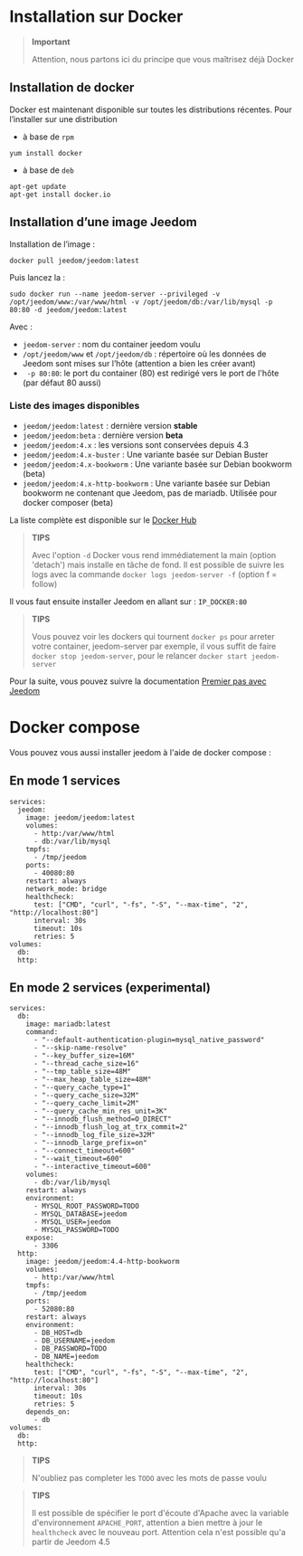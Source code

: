 # Installation sur Docker

> **Important**
>
> Attention, nous partons ici du principe que vous maîtrisez déjà Docker

## Installation de docker

Docker est maintenant disponible sur toutes les distributions récentes.
Pour l’installer sur une distribution

-   à base de ``rpm``

````
yum install docker
````

-   à base de ``deb``

````
apt-get update
apt-get install docker.io
````

## Installation d’une image Jeedom

Installation de l’image :

``docker pull jeedom/jeedom:latest``

Puis lancez la :

``sudo docker run --name jeedom-server --privileged -v /opt/jeedom/www:/var/www/html -v /opt/jeedom/db:/var/lib/mysql -p 80:80 -d jeedom/jeedom:latest``

Avec :

-   ``jeedom-server`` : nom du container jeedom voulu
-   ``/opt/jeedom/www`` et ``/opt/jeedom/db`` : répertoire où les données de Jeedom sont mises sur l’hôte (attention a bien les créer avant)
-  `` -p 80:80``: le port du container (80) est redirigé vers le port de l'hôte (par défaut 80 aussi)

### Liste des images disponibles
- `jeedom/jeedom:latest` : dernière version **stable**
- `jeedom/jeedom:beta` : dernière version **beta**
- `jeedom/jeedom:4.x` : les versions sont conservées depuis 4.3
- `jeedom/jeedom:4.x-buster` : Une variante basée sur Debian Buster
- `jeedom/jeedom:4.x-bookworm` : Une variante basée sur Debian bookworm (beta)
- `jeedom/jeedom:4.x-http-bookworm` : Une variante basée sur Debian bookworm ne contenant que Jeedom, pas de mariadb. Utilisée pour docker composer (beta)

La liste complète est disponible sur le [Docker Hub](https://hub.docker.com/r/jeedom/jeedom/tags)

> **TIPS**
>
> Avec l'option `-d` Docker vous rend immédiatement la main (option 'detach') mais installe en tâche de fond. Il est possible de suivre les logs avec la commande `docker logs jeedom-server -f` (option f = follow)

Il vous faut ensuite installer Jeedom en allant sur : ``IP_DOCKER:80``

> **TIPS**
>
> Vous pouvez voir les dockers qui tournent ``docker ps`` pour arreter votre container, jeedom-server par exemple, il vous suffit de faire ``docker stop jeedom-server``, pour le relancer ``docker start jeedom-server``

Pour la suite, vous pouvez suivre la documentation [Premier pas avec Jeedom](https://doc.jeedom.com/fr_FR/premiers-pas/index)


# Docker compose

Vous pouvez vous aussi installer jeedom à l'aide de docker compose : 

## En mode 1 services

```
services:
  jeedom:
    image: jeedom/jeedom:latest
    volumes:
      - http:/var/www/html
      - db:/var/lib/mysql
    tmpfs:
      - /tmp/jeedom
    ports:
      - 40080:80
    restart: always
    network_mode: bridge
    healthcheck:
      test: ["CMD", "curl", "-fs", "-S", "--max-time", "2", "http://localhost:80"]
      interval: 30s
      timeout: 10s
      retries: 5
volumes:
  db:
  http:
```


## En mode 2 services (experimental)

```
services:
  db:
    image: mariadb:latest
    command: 
      - "--default-authentication-plugin=mysql_native_password"
      - "--skip-name-resolve"
      - "--key_buffer_size=16M"
      - "--thread_cache_size=16"
      - "--tmp_table_size=48M"
      - "--max_heap_table_size=48M"
      - "--query_cache_type=1"
      - "--query_cache_size=32M"
      - "--query_cache_limit=2M"
      - "--query_cache_min_res_unit=3K"
      - "--innodb_flush_method=O_DIRECT"
      - "--innodb_flush_log_at_trx_commit=2"
      - "--innodb_log_file_size=32M"
      - "--innodb_large_prefix=on"
      - "--connect_timeout=600"
      - "--wait_timeout=600"
      - "--interactive_timeout=600"
    volumes:
      - db:/var/lib/mysql
    restart: always
    environment:
      - MYSQL_ROOT_PASSWORD=TODO
      - MYSQL_DATABASE=jeedom
      - MYSQL_USER=jeedom
      - MYSQL_PASSWORD=TODO
    expose:
      - 3306
  http:
    image: jeedom/jeedom:4.4-http-bookworm
    volumes:
      - http:/var/www/html
    tmpfs:
      - /tmp/jeedom
    ports:
      - 52080:80
    restart: always
    environment:
      - DB_HOST=db
      - DB_USERNAME=jeedom
      - DB_PASSWORD=TODO
      - DB_NAME=jeedom
    healthcheck:
      test: ["CMD", "curl", "-fs", "-S", "--max-time", "2", "http://localhost:80"]
      interval: 30s
      timeout: 10s
      retries: 5
    depends_on:
      - db
volumes:
  db:
  http:
```

>**TIPS**
>
>N'oubliez pas completer les `TODO` avec les mots de passe voulu

>**TIPS**
>
> Il est possible de spécifier le port d'écoute d'Apache avec la variable d'environnement `APACHE_PORT`, attention a bien mettre à jour le `healthcheck` avec le nouveau port. Attention cela n'est possible qu'a partir de Jeedom 4.5
